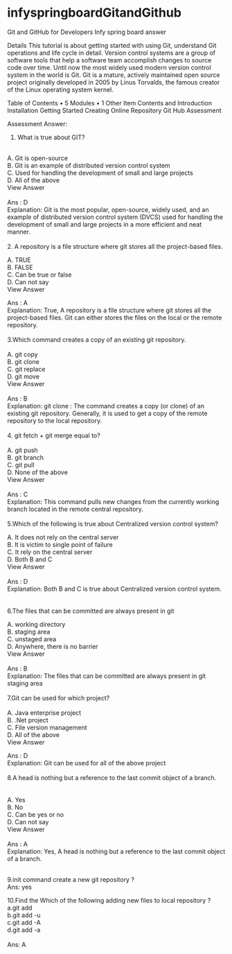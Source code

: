 # infyspringboardGitandGithub
Git and GitHub for Developers Infy spring board answer

Details
This tutorial is about getting started with using Git, understand Git operations and life cycle in detail. Version control systems are a group of software tools that help a software team accomplish changes to source code over time. Until now the most widely used modern version control system in the world is Git. Git is a mature, actively maintained open source project originally developed in 2005 by Linus Torvalds, the famous creator of the Linux operating system kernel.

Table of Contents
 • 5 Modules 
• 1 Other Item 
Contents and Introduction
Installation
Getting Started
Creating Online Repository
Git Hub
Assessment


Assessment Answer:

1. What is true about GIT?
<br>
A. Git is open-source<br>
B. Git is an example of distributed version control system<br>
C. Used for handling the development of small and large projects<br>
D. All of the above<br>
View Answer<br>
<br>
Ans : D<br>
Explanation: Git is the most popular, open-source, widely used, and an example of distributed version control system (DVCS) used for handling the development of small and large projects in a more efficient and neat manner.<br>
<br>
2. A repository is a file structure where git stores all the project-based files.<br>

A. TRUE<br>
B. FALSE<br>
C. Can be true or false<br>
D. Can not say<br>
View Answer<br>

Ans : A<br>
Explanation: True, A repository is a file structure where git stores all the project-based files. Git can either stores the files on the local or the remote repository.<br>
<br>
3.Which command creates a copy of an existing git repository.<br>
<br>
A. git copy<br>
B. git clone<br>
C. git replace<br>
D. git move<br>
View Answer<br>
<br>
Ans : B<br>
Explanation: git clone : The command creates a copy (or clone) of an existing git repository. Generally, it is used to get a copy of the remote repository to the local repository.<br>
<br>
4. git fetch + git merge equal to?<br>
<br>
A. git push<br>
B. git branch<br>
C. git pull<br>
D. None of the above<br>
View Answer<br>
<br>
Ans : C<br>
Explanation: This command pulls new changes from the currently working branch located in the remote central repository.<br>
<br>
5.Which of the following is true about Centralized version control system?<br>

A. It does not rely on the central server<br>
B. It is victim to single point of failure<br>
C. It rely on the central server<br>
D. Both B and C<br>
View Answer<br>
<br>
Ans : D<br>
Explanation: Both B and C is true about Centralized version control system.<br>
<br><br>
6.The files that can be committed are always present in git <br>

A. working directory<br>
B. staging area<br>
C. unstaged area<br>
D. Anywhere, there is no barrier<br>
View Answer<br>
<br>
Ans : B<br>
Explanation: The files that can be committed are always present in git staging area<br>
<br>
7.Git can be used for which project?<br>
<br>
A. Java enterprise project<br>
B. .Net project<br>
C. File version management<br>
D. All of the above<br>
View Answer<br>

Ans : D<br>
Explanation: Git can be used for all of the above project<br>
<br>
8.A head is nothing but a reference to the last commit object of a branch.<br>
<br><br>
A. Yes<br>
B. No<br>
C. Can be yes or no<br>
D. Can not say<br>
View Answer<br>
<br>
Ans : A<br>
Explanation: Yes, A head is nothing but a reference to the last commit object of a branch.<br>

<br>
9.init command create a new git repository ? <br>
  Ans: yes<br>

10.Find the Which of the following adding new files to local repository ?<br>
a.git add <br>
b.git add -u <br>
c.git add -A<br>
d.git add -a<br>
<br>
Ans: A<br>




